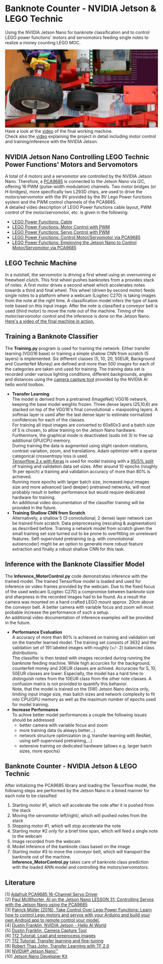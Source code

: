 # Banknote Counter - NVIDIA Jetson & LEGO Technic 
Using the NVIDIA Jetson Nano for banknote classification and to control LEGO power functions' motors and servomotors feeding single notes to realize a money counting LEGO MOC.

[<img src="./readme_images/MachineRun.JPG">](https://youtu.be/MnLnOKctatg)
Have a look at the [video](https://youtu.be/MnLnOKctatg) of the final working machine.<br>
Check also the [video](https://youtu.be/YSo6BacYehI) explaining the project in detail including motor control and training/inference with the NVIDIA Jetson.

## NVIDIA Jetson Nano Controlling LEGO Technic Power Functions' Motors and Servomotors
A total of 4 motors and a servomotor are controlled by the NVIDIA Jetson Nano. Therefore, a [PCA9685](https://learn.adafruit.com/16-channel-pwm-servo-driver?view=all) is connected to the Jetson Nano via I2C, offering 16 PWM (pulse-width modulation) channels. Two motor bridges (or H-bridges), more specifically two L293D chips, are used to drive the motors/servomotor with the 9V provided by the 9V Lego Power functions system and the PWM control channels of the PCA9685. <br>
A detailed video description of LEGO Power functions cable layout, PWM control of the motor/servomotor, etc. is given in the following:
- [LEGO Power Functions: Cable](https://youtu.be/tz1G_6vbO7Q)
- [LEGO Power Functions: Motor Control with PWM](https://youtu.be/gAPn_Jquxaw)
- [LEGO Power Functions: Servo Control with PWM](https://youtu.be/go4wQMvq7KU)
- [LEGO Power Functions: Control Motor/Servomotor via PCA9685](https://youtu.be/trT_Crm-CWE)
- [LEGO Power Functions: Employing the Jetson Nano to Control Motor/Servomotor via PCA9685](https://youtu.be/D2gSvXo0qT8)

## LEGO Technic Machine
In a nutshell, the servomotor is driving a first wheel using an overrunning or freewheel clutch. This first wheel pushes banknotes from a provides stack of notes. A first motor drives a second wheel which accelerates notes towards a third and final wheel. This wheel (driven by second motor) feeds single notes to a platform where a webcam (Logitec C270) is taking images from the note at the right time. A classification model infers the type of bank note based on this input image. After the note is classified a conveyor belt is used (third motor) to move the note out of the machine. Timing of the motor/servomotor control and the inference is done on the Jetson Nano. [Here's a video of the final machine in action.](https://youtu.be/MnLnOKctatg)

## Training a Banknote Classifier
The **Training.py** program is used for training the network. Either transfer learning (VGG16 base) or training a simple shallow CNN from scratch (5 layers) is implemented.
Six different classes (5, 10, 20, 50EUR, Background and Counterfeit Money) are defined and more than 500 images for each of the categories are taken und used for training. 
The training data set is recorded under various lighting conditions, different backgrounds, angles and distances using the [camera capture tool](https://github.com/dusty-nv/jetson-inference/blob/master/docs/pytorch-collect.md) provided by the NVIDIA AI hello world toolbox. <br>
- **Transfer Learning**<br>
The model is derived from a pretrained (ImageNet) VGG16 network, keeping the base model weights frozen.
Three dense layers (25,10,6) are stacked on top of the VGG16's final convolutional + maxpooling layers. 
A softmax layer is used after the last dense layer to estimate normalized confidences for each of the classes. <br>
For training all input images are converted to 60x60x3 and a batch size of 5 is chosen, to allow training on the Jetson Nano hardware. Furthermore, the graphical mode is deactivated (sudo init 3) to free up additional GPU/CPU memory. <br>
During training the data is augmented using slight random rotations, contrast variation, zoom, and translations. Adam optimizer with a sparse categorical crossentropy loss is used.<br> 
[Tensorflow 2.x with Keras](https://www.tensorflow.org/tutorials/images/transfer_learning) is used for model training with a [95/5% split](https://www.tensorflow.org/tutorials/load_data/images) of training and validation data set sizes. 
After around 10 epochs (roughly 1h per epoch) a training and validation accuracy of more than 80% is achieved. <br>
Running more epochs with larger batch size, increased input images size and more advanced (and deeper) pretrained networks, will most probably result in better performance but would require dedicated hardware for training. <br>
An additional video documentation of the classifier training will be provided in the future. 
- **Training Shallow CNN from Scratch**<br>
Alternatively, a shallow 5 (3 convolutional, 2 dense) layer network can be trained from scratch. Data preprocessing (rescaling & augmentation) as described before.
Training a network model from scratch given the small training set size turned out to be prone to overfitting on unrelevant features. Self-supervised pretraining (e.g. with convolutional autoencoder) might be an option to generate more robust feature extraction and finally a robust shallow CNN for this task. 

## Inference with the Banknote Classifier Model
The **Inference_MotorControl.py** code demonstrates inference with the trained model.
The trained Tensorflow model is loaded and used for inference on video frames provided by the webcam. Due to the fixed focus of the used webcam (Logitec C270) a compromise between banknote size and sharpness in the recorded images had to be found. As a result the camera was mounted on a hand crafted LEGO mount approx. 20cm above the conveyor belt. A better camera with variable focus and zoom will most probable increase the performance of such a setup.<br>
An additional video documentation of inference examples will be provided in the future. 
- **Performance Evaluation** <br>
A accuracy of more than 80% is achieved on training and validation set on the transfer learned model. The training set consists of 3632 and the validation set of 191 labeled images with roughly (+/- 2) balanced class distributions. <br>
The classifier is then tested with images recorded during running the banknote feeding machine. While high accurcies for the background, counterfeit money and 20EUR classes are achived. Accuracies for 5, 10, 50EUR classes are lower. Especially, the model has a hard time to distinguish notes from the 10EUR class from the other note classes. A confusion matrix is not provided to quantify this behavior.<br>
Note, that the model is trained on the (5W) Jetson Nano device only, limiting input image size, max batch sizes and network complexity to fit into CPU/GPU memory as well as the maximum number of epochs used for model training. 
- **Increase Performance** <br>
To achive better model performances a couple the following issues should be addressed
  -  better camera with variable focus and zoom 
  -  more training data (is always better...)
  -  network structure optimization (e.g. transfer learning with ResNet, using self-supervised pretraining,...)
  -  extensive training on dedicated hardware (allows e.g. larger batch sizes, more epochs)

## Banknote Counter - NVIDIA Jetson & LEGO Technic 
After initializing the PCA9685 library and loading the Tensorflow model, the following steps are performed by the Jetson Nano in a timed manner for each note to be classified
1) Starting motor #1, which will accelerate the note after it is pushed from the stack
2) Moving the servomotor left/right/, which will pushed notes from the stack 
3) Stopping motor #1, which will stop accelerate the note
4) Starting motor #2 only for a brief time span, which will feed a single note to the webcam
5) Image recorded from the webcam
6) Model inference of the banknote class based on the image 
7) Starting motor #3 to move the conveyor belt, which will transport the banknote out of the machine. <br>
**Inference_MotorControl.py** takes care of banknote class prediction with the loaded ANN model and controlling the motors/servomotors. 

## Literature
[1] [Adafruit PCA9685 16-Channel Servo Driver](https://learn.adafruit.com/16-channel-pwm-servo-driver?view=all)<br>
[2] [Paul McWhorter, AI on the Jetson Nano LESSON 31: Controlling Servos with the Jetson Nano using the PCA9685](https://youtu.be/8YKAtpPSEOk)<br>
[3] [Patrick Müller (2016), Take Control Over Lego Power Functions: Learn how to control Lego motors and servos with your Arduino and build your own Android app to remote control your model.](https://create.arduino.cc/projecthub/Notthemarsian/take-control-over-lego-power-functions-ee0bfa)<br>
[4] [Dustin Franklin, NVIDIA Jetson - Hello AI World](https://github.com/dusty-nv/jetson-inference)<br>
[5] [Dustin Franklin, Camera Capture Tool](https://github.com/dusty-nv/jetson-inference/blob/master/docs/pytorch-collect.md)<br>
[6] [Tf2 Tutorial: Load and preprocess images](https://www.tensorflow.org/tutorials/load_data/images)<br>
[7] [Tf2 Tutorial: Transfer learning and fine-tuning](https://www.tensorflow.org/tutorials/images/transfer_learning) <br>
[8] [Robert Thas John, Transfer Learning with TF 2.0](https://towardsdatascience.com/transfer-learning-with-tf-2-0-ff960901046d)<br>
[9] [NVIDIA® Jetson Nano™](https://www.nvidia.com/de-de/autonomous-machines/embedded-systems/jetson-nano/)<br>
[10] [Jetson Nano Developer Kit](https://developer.nvidia.com/embedded/jetson-nano-developer-kit)<br>
